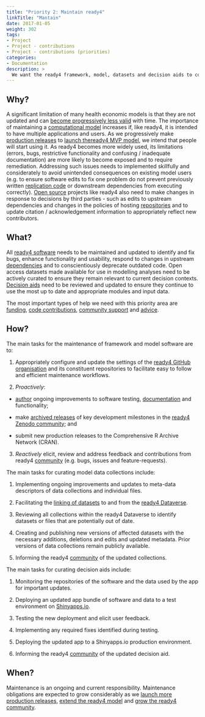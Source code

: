 ```yaml
---
title: "Priority 2: Maintain ready4"
linkTitle: "Mantain"
date: 2017-01-05
weight: 302
tags:
- Project
- Project - contributions
- Project - contributions (priorities)
categories:
- Documentation
description: >
  We want the ready4 framework, model, datasets and decision aids to continually improve and update in response to the needs of potential [users](/docs/getting-started/users/) and [stakeholders](/docs/getting-started/users/).
---
```



## Why?
A significant limitation of many health economic models is that they are not updated and can [become progressively less valid](/docs/getting-started/motivation/) with time. The importance of maintaining a [computational model](/docs/getting-started/concepts/model/) increases if, like ready4, it is intended to have multiple applications and users. As we progressively make [production releases](/docs/software/status/production-releases/) to [launch theready4 MVP model](docs/contribution-guidelines/priorities/launch/), we intend that people will start using it. As ready4 becomes more widely used, its limitations (errors, bugs, restrictive functionality and confusing / inadequate documentation) are more likely to become exposed and to require remediation. Addressing such issues needs to implemented skillfully and considerately to avoid unintended consequences on existing model users (e.g. to ensure software edits to fix one problem do not prevent previously written [replication code](/docs/analyses/replication-code/) or downstream dependencies from executing correctly). [Open source](/docs/software/terms/licenses/) projects like ready4 also need to make changes in response to decisions by third parties - such as edits to upstream dependencies and changes in the policies of hosting [repositories](/docs/software/repositories/) and to update citation / acknowledgement information to appropriately reflect new contributors.


## What?
All [ready4 software](/docs/software/) needs to be maintained and updated to identify and fix bugs, enhance functionality and usability, respond to changes in upstream [dependencies](/docs/software/libraries/dependencies/) and to conscientiously deprecate outdated code. Open access datasets made available for use in modelling analyses need to be actively curated to ensure they remain relevant to current decision contexts. [Decision aids](/docs/analyses/decision-aids/) need to be reviewed and updated to ensure they continue to use the most up to date and appropriate modules and input data.

The most important types of help we need with this priority area are [funding](/docs/contribution-guidelines/contribution-types/funding/), [code contributions](/docs/contribution-guidelines/contribution-types/code/), [community support](/docs/contribution-guidelines/contribution-types/community/) and [advice](/docs/contribution-guidelines/contribution-types/advisory/).

## How?
The main tasks for the maintenance of framework and model software are to:

1. Appropriately configure and update the settings of the [ready4 GitHub organisation](https://github.com/ready4-dev) and its constituent repositories to facilitate easy to follow and efficient maintenance workflows.

2. *Proactively*:

- [author](/docs/model/authoring-modules/) ongoing improvements to software testing, [documentation](/docs/software/libraries/documentation/) and functionality; 

- make [archived releases](/docs/software/status/archived-releases/) of key development milestones in the [ready4 Zenodo community](https://zenodo.org/communities/ready4); and

- submit new production releases to the Comprehensive R Archive Network (CRAN).

3. *Reactively* elicit, review and address feedback and contributions from ready4 [community](/community/) (e.g. bugs, issues and feature-requests).

The main tasks for curating model data collections include:

1. Implementing ongoing improvements and updates to meta-data descriptors of data collections and individual files.

2. Facilitating the [linking of datasets](/docs/datasets/finding-data/ingest/#3-concepts) to and from the [ready4 Dataverse](https://dataverse.harvard.edu/dataverse/ready4).

3. Reviewing all collections within the ready4 Dataverse to identify datasets or files that are potentially out of date.

4. Creating and publishing new versions of affected datasets with the necessary additions, deletions and edits and updated metadata. Prior versions of data collections remain publicly available.

5. Informing the ready4 [community](/community/) of the updated collections.

The main tasks for curating decision aids include:

1. Monitoring the repositories of the software and the data used by the app for important updates.

2. Deploying an updated app bundle of software and data to a test environment on [Shinyapps.io](https://www.shinyapps.io/).

3. Testing the new deployment and elicit user feedback.

4. Implementing any required fixes identified during testing.

5. Deploying the updated app to a Shinyapps.io production environment.

6. Informing the ready4 [community](/community/) of the updated decision aid.

## When?
Maintenance is an ongoing and current responsibility. Maintenance obligations are expected to grow considerably as we [launch more production releases](/docs/contribution-guidelines/priorities/launch/), [extend the ready4 model](/docs/contribution-guidelines/priorities/extend/) and [grow the ready4 community](/docs/contribution-guidelines/priorities/support/).
